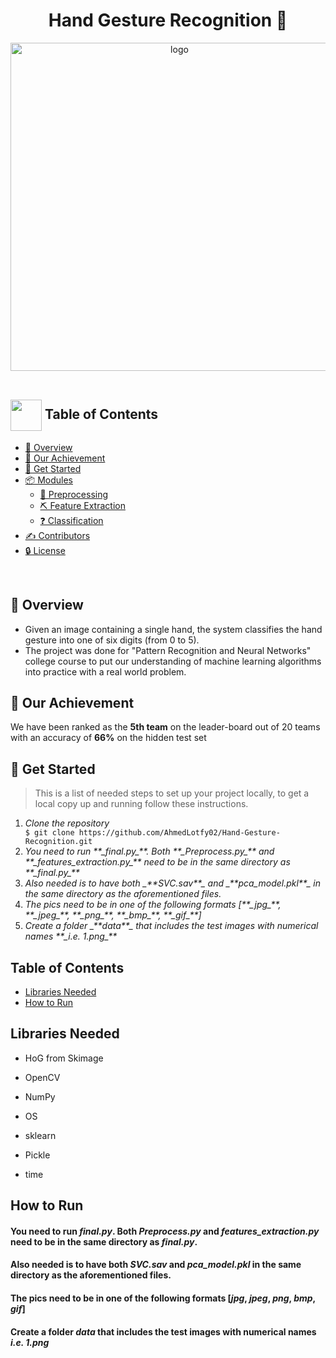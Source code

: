 <h1 align="center">Hand Gesture Recognition 🤙</h1>

</div>
<div align="center">
   <img align="center"  width="525px" src="https://img.freepik.com/free-vector/set-hand-gesture_1308-24432.jpg?w=740&t=st=1686630042~exp=1686630642~hmac=ef6860e73210bad0dded60a618cd8b015f94ffd6f5c1a2aad56f5d11fbb7655b" alt="logo">


   
</div>
<br>

## <img align= center width=50px height=50px src="https://thumbs.gfycat.com/HeftyDescriptiveChimneyswift-size_restricted.gif"> Table of Contents

- <a href ="#Overview"> 📝 Overview</a>
- <a href ="#Achievement"> 🎉 Our Achievement</a>
- <a href ="#started">  🏁 Get Started</a>
- <a href ="#modules"> 📦 Modules</a>
  - <a href ="#preprocessing"> 📸 Preprocessing</a>
  - <a href ="#feature"> ⛏ Feature Extraction</a>
  - <a href ="#classification"> ❓ Classification</a>
- <a href ="#contributors"> ✍️ Contributors</a>
- <a href ="#license"> 🔒 License</a>

<br>

## 📑 Overview <a id = "Overview"></a>
- Given an image containing a single hand, the system classifies the hand gesture into one of six digits (from 0 to 5).
- The project was done for "Pattern Recognition and Neural Networks" college course to put our understanding of machine learning algorithms into practice with a real world problem.


## 🎉 Our Achievement <a id = "Achievement"></a>
We  have been ranked as the **5th team** on the leader-board out of 20 teams with an accuracy of **66%** on the hidden test set 


## 🏁 Get Started <a id = "started"></a>
<blockquote>
  <p>This is a list of needed steps to set up your project locally, to get a local copy up and running follow these instructions.
 </p>
</blockquote>
<ol>
  <li><em>Clone the repository</em>
    <div>
        <code>$ git clone https://github.com/AhmedLotfy02/Hand-Gesture-Recognition.git</code>
    </div>
  </li>
  <li><em>You need to run **_final.py_**. Both **_Preprocess.py_** and **_features_extraction.py_** need to be in the same directory as **_final.py_**</em>
  </li>
    <li><em>Also needed is to have both _**SVC.sav**_ and _**pca_model.pkl**_ in the same directory as the aforementioned files.</em>
  </li>
  <li><em>The pics need to be in one of the following formats [**_jpg_**, **_jpeg_**, **_png_**, **_bmp_**, **_gif_**]</em>
  </li>
   <li><em>Create a folder _**data**_ that includes the test images with numerical names **_i.e. 1.png_**</em>
  </li>

</ol>



 ## Table of Contents

 - [Libraries Needed](#Libs)
 - [How to Run](#run-instructions)

## Libraries Needed
 - HoG from Skimage

 - OpenCV

 - NumPy

 - OS

 - sklearn

 - Pickle

 - time 


## How to Run

#### You need to run **_final.py_**. Both **_Preprocess.py_** and **_features_extraction.py_** need to be in the same directory as **_final.py_**.

#### Also needed is to have both _**SVC.sav**_ and _**pca_model.pkl**_ in the same directory as the aforementioned files.

#### The pics need to be in one of the following formats [**_jpg_**, **_jpeg_**, **_png_**, **_bmp_**, **_gif_**] 

#### Create a folder _**data**_ that includes the test images with numerical names **_i.e. 1.png_**
